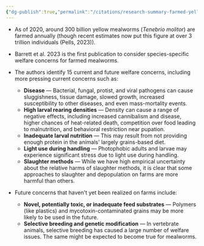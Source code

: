 ```yaml
---
{"dg-publish":true,"permalink":"/citations/research-summary-farmed-yellow-mealworm-welfare-rethink-priorities/","tags":["#insects"],"created":"2025-10-23T11:03:59.256+01:00","updated":"2025-10-23T17:23:56.354+01:00"}
---
```


- As of 2020, around 300 billion yellow mealworms (_Tenebrio molitor_) are farmed annually (though recent estimates now put this figure at over 3 trillion individuals (Pells, 2023)).
    
- Barrett et al. 2023 is the first publication to consider species-specific welfare concerns for farmed mealworms.
    
- The authors identify 15 current and future welfare concerns, including more pressing current concerns such as:
    
    - **Disease** — Bacterial, fungal, protist, and viral pathogens can cause sluggishness, tissue damage, slowed growth, increased susceptibility to other diseases, and even mass-mortality events.
    - **High larval rearing densities** — Density can cause a range of negative effects, including increased cannibalism and disease, higher chances of heat-related death, competition over food leading to malnutrition, and behavioral restriction near pupation.
    - **Inadequate larval nutrition** — This may result from not providing enough protein in the animals' largely grains-based diet.
    - **Light use during handling** — Photophobic adults and larvae may experience significant stress due to light use during handling.
    - **Slaughter methods** — While we have high empirical uncertainty about the relative harms of slaughter methods, it is clear that some approaches to slaughter and depopulation on farms are more harmful than others.
- Future concerns that haven't yet been realized on farms include:
    
    - **Novel, potentially toxic, or inadequate feed substrates** — Polymers (like plastics) and mycotoxin-contaminated grains may be more likely to be used in the future.
    - **Selective breeding and genetic modification** — In vertebrate animals, selective breeding has caused a large number of welfare issues. The same might be expected to become true for mealworms.